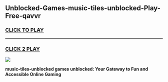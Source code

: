 
## Unblocked-Games-music-tiles-unblocked-Play-Free-qavvr
<h3>
<a href="https://premium76.site?title=music-tiles-unblocked&ref=23A">CLICK TO PLAY</a></h3>
<hr>

<h3>
<a href="https://premium76.site?title=music-tiles-unblocked&ref=23A">CLICK 2 PLAY</a>
  
</h3>

<a href="https://premium76.site?title=music-tiles-unblocked&ref=23A"><img src="https://clearcache.store/games.png"></a>


**music-tiles-unblocked games unblocked: Your Gateway to Fun and Accessible Online Gaming**
